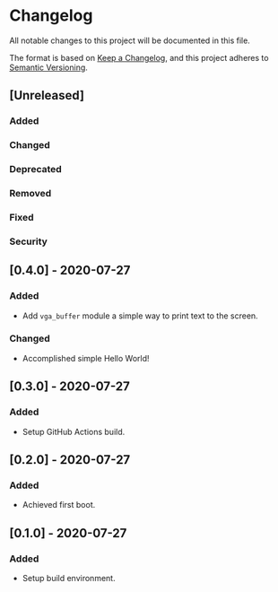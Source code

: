 # Changelog

All notable changes to this project will be documented in this file.

The format is based on [Keep a Changelog](https://keepachangelog.com/en/1.0.0/),
and this project adheres to [Semantic Versioning](https://semver.org/spec/v2.0.0.html).

## [Unreleased]
### Added
### Changed
### Deprecated
### Removed
### Fixed
### Security

## [0.4.0] - 2020-07-27
### Added
* Add `vga_buffer` module a simple way to print text to the screen.
### Changed
* Accomplished simple Hello World!

## [0.3.0] - 2020-07-27
### Added
* Setup GitHub Actions build.

## [0.2.0] - 2020-07-27
### Added
* Achieved first boot.

## [0.1.0] - 2020-07-27
### Added
* Setup build environment.

